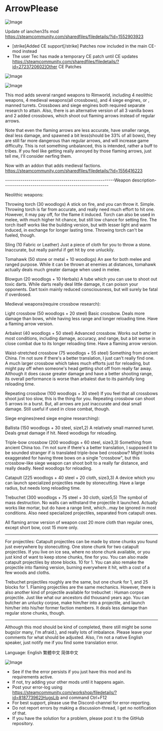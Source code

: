 # ArrowPlease

![Image](https://i.imgur.com/buuPQel.png)

Update of ianchen31s mod
https://steamcommunity.com/sharedfiles/filedetails/?id=1552903923

- [strike]Added CE support[/strike] Patches now included in the main CE-mod instead
- The user Tec has made a temporary CE patch until CE updates https://steamcommunity.com/sharedfiles/filedetails/?id=2723720602]Other CE Patches

![Image](https://i.imgur.com/pufA0kM.png)

	
![Image](https://i.imgur.com/Z4GOv8H.png)


This mod adds several ranged weapons to Rimworld, including 4 neolithic weapons, 4 medieval weapons(all crossbows), and 4 siege engines, or , manned turrets. 
Crossbows and siege engines both required separate research to attain.
Also, there is an alternative version of all 3 vanilla bows and 2 added crossbows, which shoot out flaming arrows instead of regular arrows.

Note that even the flaming arrows are less accurate, have smaller range, deal less damage, and spawned a bit less(should be 33% of all bows), they are still far more dangerous than regular arrows, and will increase game difficulty. This is not something unbalanced, this is intended, rather a buff to tribes.
If you feel like getting really annoyed by those flaming arrows, just tell me, I'll consider nerfing them.

Now with an addon that adds medieval factions.
https://steamcommunity.com/sharedfiles/filedetails/?id=1556416223

--------------------------------------------------------Weapon description------------------------------------------------------

Neolithic weapons:

Throwing torch (30 woodlogs)
A stick on fire, and you can throw it. Simple.
Throwing torch is far from accurate, and really need much effort to hit one. However, it may pay off, for the flame it induced. Torch can also be used in melee, with much higher hit chance, but still low chance for setting fire.
The torch itself works like the building version, but with lesser light and warm induced, in exchange for longer lasting time. Throwing torch can't be fueled, though.

Sling (10 Fabric or Leather)
Just a piece of cloth for you to throw a stone. Inaccurate, but really painful if get hit by one unluckily.

Tomahawk  (50 stone or metal + 10 woodlogs)
An axe for both melee and ranged purpose. While it can be thrown at enemies at distances, tomahawk actually deals much greater damage when used in melee. 

Blowgun (20 woodlogs + 10 Herbals)
A tube which you can use to shoot out toxic darts. While darts really deal little damage, it can poison your opponents. Dart toxin mainly reduced consciousness, but will surely be fatal if overdosed.

Medieval weapons(require crossbow research):

Light crossbow (50 woodlogs + 20 steel)
Basic crossbow.  Deals more damage than bows, while having less range and longer reloading time. 
Have a flaming arrow version.

Arbalest (40 woodlogs + 50 steel)
Advanced crossbow. Works out better in most conditions, including damage, accuracy, and range, but a bit worse in close combat due to its longer reloading time. Have a flaming arrow version.

Waist-stretched crossbow (75 woodlogs + 55 steel)
Something from ancient China. I'm not sure if there's a better translation, I just can't really find one.
A much larger crossbow which takes much efforts just for reloading, but might pay off when someone's head getting shot off from really far away.
Although it does cause greater damage and have a better shooting range, its overall performance is worse than arbalest due to its painfully long reloading time.

Repeating crossbow (100 woodlogs + 30 steel)
If you feel that all crossbows shoot just too slow, this is the thing for you. Repeating crossbow can shoot 5 arrows in a burst. But, all arrows are just inaccurate and deal small damage. Still useful if used in close combat, though.

Siege engines(need siege engine researching):

Ballista (150 woodlogs + 30 steel, size1,2)
A relatively small manned turret. Deals great damage if hit. Need woodlogs for reloading.

Triple-bow crossbow (200 woodlogs + 60 steel, size3,3)
Something from ancient China too. I'm not sure if there's a better translation, I supposed it to be sounded stranger if is translated triple-bow bed crossbow?
Might looks exaggerated for having three bows on a single "crossbow", but this crossbow-like siege weapon can shoot bolt to a really far distance, and really deadly. Need woodlogs for reloading.

Catapult (225 woodlogs + 40 steel + 20 cloth, size3,3)
A device which you can launch specialized projectiles made by stonecutting. Have a large radius, but needs long reloading time.

Trebuchet (300 woodlogs + 75 steel + 30 cloth, size5,5)
The symbol of mass destruction. No walls can withstand the projectile it launched.
Actually works like mortar, but do have a range limit, which...may be ignored in most conditions.
Also need specialized projectiles, separated from catapult ones.

All flaming arrow version of weapon cost 20 more cloth than regular ones, except short bow, cost 15 more only.

---------------------------------------------------------------------------------------------------------------------------------------

For projectiles:
Catapult projectiles can be made by stone chunks you found just everywhere by stonecutting. One stone chunk for two catapult projectiles.
If you live on ice sea, where no stone chunk available, or you just kind of want to keep stone chunks, fine for you. You can also made catapult projectiles by stone blocks. 10 for 1.
You can also remake the projectile into flaming version, burning everywhere it hit, with a cost of a few woods and cloths.

Trebuchet projectiles roughly are the same, but one chunk for 1, and 25 blocks for 1. Flaming projectiles are the same mechanics.
However, there is also another kind of projectile available for trebuchet : Human corpse projectile. Just like what our ancestors did thousand years ago.
You can butcher an unlucky corpse, make him/her into a projectile, and launch him/her into his/her former faction members. It deals less damage than regular stone chunks, though.

---------------------------------------------------------------------------------------------------------------------------------------

Although this mod should be kind of completed, there still might be some bugs(or many, I'm afraid.), and really lots of imbalance. Please leave your comments for what should be adjusted.
Also, I'm not a native English speaker, just notify me if you find some translation error.

Language:
English
繁體中文
简体中文


![Image](https://i.imgur.com/PwoNOj4.png)



-  See if the the error persists if you just have this mod and its requirements active.
-  If not, try adding your other mods until it happens again.
-  Post your error-log using https://steamcommunity.com/workshop/filedetails/?id=818773962]HugsLib and command Ctrl+F12
-  For best support, please use the Discord-channel for error-reporting.
-  Do not report errors by making a discussion-thread, I get no notification of that.
-  If you have the solution for a problem, please post it to the GitHub repository.



